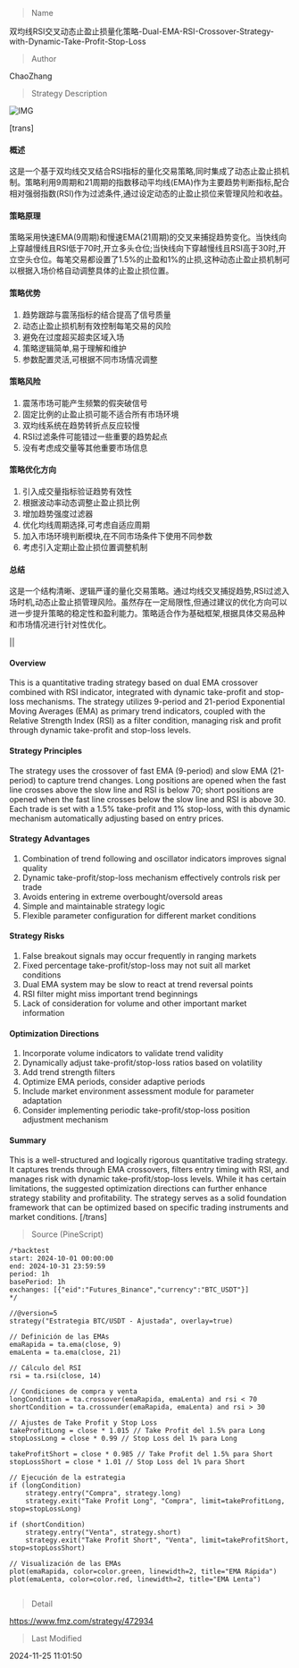 
> Name

双均线RSI交叉动态止盈止损量化策略-Dual-EMA-RSI-Crossover-Strategy-with-Dynamic-Take-Profit-Stop-Loss

> Author

ChaoZhang

> Strategy Description

![IMG](https://www.fmz.com/upload/asset/14c2eda95de3d6ba0f6.png)

[trans]
#### 概述
这是一个基于双均线交叉结合RSI指标的量化交易策略,同时集成了动态止盈止损机制。策略利用9周期和21周期的指数移动平均线(EMA)作为主要趋势判断指标,配合相对强弱指数(RSI)作为过滤条件,通过设定动态的止盈止损位来管理风险和收益。

#### 策略原理
策略采用快速EMA(9周期)和慢速EMA(21周期)的交叉来捕捉趋势变化。当快线向上穿越慢线且RSI低于70时,开立多头仓位;当快线向下穿越慢线且RSI高于30时,开立空头仓位。每笔交易都设置了1.5%的止盈和1%的止损,这种动态止盈止损机制可以根据入场价格自动调整具体的止盈止损位置。

#### 策略优势
1. 趋势跟踪与震荡指标的结合提高了信号质量
2. 动态止盈止损机制有效控制每笔交易的风险
3. 避免在过度超买超卖区域入场
4. 策略逻辑简单,易于理解和维护
5. 参数配置灵活,可根据不同市场情况调整

#### 策略风险
1. 震荡市场可能产生频繁的假突破信号
2. 固定比例的止盈止损可能不适合所有市场环境
3. 双均线系统在趋势转折点反应较慢
4. RSI过滤条件可能错过一些重要的趋势起点
5. 没有考虑成交量等其他重要市场信息

#### 策略优化方向
1. 引入成交量指标验证趋势有效性
2. 根据波动率动态调整止盈止损比例
3. 增加趋势强度过滤器
4. 优化均线周期选择,可考虑自适应周期
5. 加入市场环境判断模块,在不同市场条件下使用不同参数
6. 考虑引入定期止盈止损位置调整机制

#### 总结
这是一个结构清晰、逻辑严谨的量化交易策略。通过均线交叉捕捉趋势,RSI过滤入场时机,动态止盈止损管理风险。虽然存在一定局限性,但通过建议的优化方向可以进一步提升策略的稳定性和盈利能力。策略适合作为基础框架,根据具体交易品种和市场情况进行针对性优化。

|| 

#### Overview
This is a quantitative trading strategy based on dual EMA crossover combined with RSI indicator, integrated with dynamic take-profit and stop-loss mechanisms. The strategy utilizes 9-period and 21-period Exponential Moving Averages (EMA) as primary trend indicators, coupled with the Relative Strength Index (RSI) as a filter condition, managing risk and profit through dynamic take-profit and stop-loss levels.

#### Strategy Principles
The strategy uses the crossover of fast EMA (9-period) and slow EMA (21-period) to capture trend changes. Long positions are opened when the fast line crosses above the slow line and RSI is below 70; short positions are opened when the fast line crosses below the slow line and RSI is above 30. Each trade is set with a 1.5% take-profit and 1% stop-loss, with this dynamic mechanism automatically adjusting based on entry prices.

#### Strategy Advantages
1. Combination of trend following and oscillator indicators improves signal quality
2. Dynamic take-profit/stop-loss mechanism effectively controls risk per trade
3. Avoids entering in extreme overbought/oversold areas
4. Simple and maintainable strategy logic
5. Flexible parameter configuration for different market conditions

#### Strategy Risks
1. False breakout signals may occur frequently in ranging markets
2. Fixed percentage take-profit/stop-loss may not suit all market conditions
3. Dual EMA system may be slow to react at trend reversal points
4. RSI filter might miss important trend beginnings
5. Lack of consideration for volume and other important market information

#### Optimization Directions
1. Incorporate volume indicators to validate trend validity
2. Dynamically adjust take-profit/stop-loss ratios based on volatility
3. Add trend strength filters
4. Optimize EMA periods, consider adaptive periods
5. Include market environment assessment module for parameter adaptation
6. Consider implementing periodic take-profit/stop-loss position adjustment mechanism

#### Summary
This is a well-structured and logically rigorous quantitative trading strategy. It captures trends through EMA crossovers, filters entry timing with RSI, and manages risk with dynamic take-profit/stop-loss levels. While it has certain limitations, the suggested optimization directions can further enhance strategy stability and profitability. The strategy serves as a solid foundation framework that can be optimized based on specific trading instruments and market conditions.
[/trans]



> Source (PineScript)

``` pinescript
/*backtest
start: 2024-10-01 00:00:00
end: 2024-10-31 23:59:59
period: 1h
basePeriod: 1h
exchanges: [{"eid":"Futures_Binance","currency":"BTC_USDT"}]
*/

//@version=5
strategy("Estrategia BTC/USDT - Ajustada", overlay=true)

// Definición de las EMAs
emaRapida = ta.ema(close, 9)
emaLenta = ta.ema(close, 21)

// Cálculo del RSI
rsi = ta.rsi(close, 14)

// Condiciones de compra y venta
longCondition = ta.crossover(emaRapida, emaLenta) and rsi < 70
shortCondition = ta.crossunder(emaRapida, emaLenta) and rsi > 30

// Ajustes de Take Profit y Stop Loss
takeProfitLong = close * 1.015 // Take Profit del 1.5% para Long
stopLossLong = close * 0.99 // Stop Loss del 1% para Long

takeProfitShort = close * 0.985 // Take Profit del 1.5% para Short
stopLossShort = close * 1.01 // Stop Loss del 1% para Short

// Ejecución de la estrategia
if (longCondition)
    strategy.entry("Compra", strategy.long)
    strategy.exit("Take Profit Long", "Compra", limit=takeProfitLong, stop=stopLossLong)

if (shortCondition)
    strategy.entry("Venta", strategy.short)
    strategy.exit("Take Profit Short", "Venta", limit=takeProfitShort, stop=stopLossShort)

// Visualización de las EMAs
plot(emaRapida, color=color.green, linewidth=2, title="EMA Rápida")
plot(emaLenta, color=color.red, linewidth=2, title="EMA Lenta")


```

> Detail

https://www.fmz.com/strategy/472934

> Last Modified

2024-11-25 11:01:50
